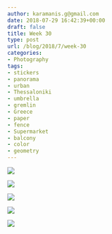 ```yaml
---
author: karamanis.g@gmail.com
date: 2018-07-29 16:42:39+00:00
draft: false
title: Week 30
type: post
url: /blog/2018/7/week-30
categories:
- Photography
tags:
- stickers
- panorama
- urban
- Thessaloniki
- umbrella
- gremlin
- Greece
- paper
- fence
- Supermarket
- balcony
- color
- geometry
---
```




  
   ![](/images/2018-07-29-20187week-30/image-asset.jpeg)

  

  
   ![](/images/2018-07-29-20187week-30/image-asset.jpeg)

  

  
   ![](/images/2018-07-29-20187week-30/image-asset.jpeg)

  

  
   ![](/images/2018-07-29-20187week-30/image-asset.jpeg)

  

  
   ![](/images/2018-07-29-20187week-30/image-asset.jpeg)

  


